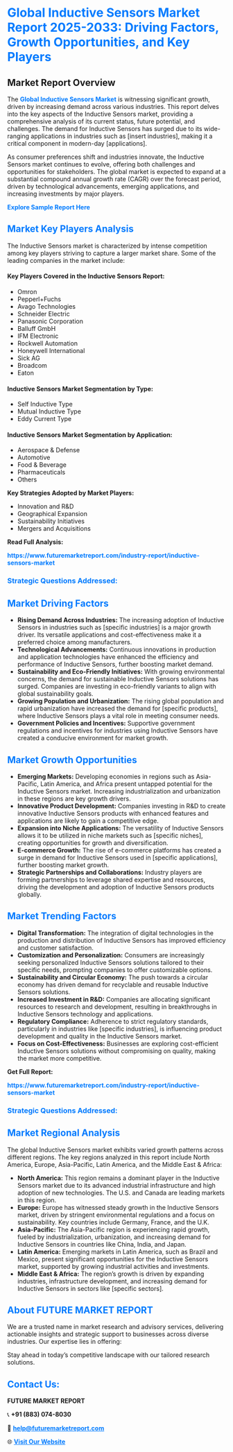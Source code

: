 <h1 style="color: #007BFF;">Global Inductive Sensors Market Report 2025-2033: Driving Factors, Growth Opportunities, and Key Players</h1>

<section id="overview">
<h2>Market Report Overview</h2>
<p>The <a href="https://www.futuremarketreport.com/industry-report/inductive-sensors-market" style="color: #007BFF; text-decoration: none;"><strong>Global Inductive Sensors Market</strong></a> is witnessing significant growth, driven by increasing demand across various industries. This report delves into the key aspects of the Inductive Sensors market, providing a comprehensive analysis of its current status, future potential, and challenges. The demand for Inductive Sensors has surged due to its wide-ranging applications in industries such as [insert industries], making it a critical component in modern-day [applications].</p>
<p>As consumer preferences shift and industries innovate, the Inductive Sensors market continues to evolve, offering both challenges and opportunities for stakeholders. The global market is expected to expand at a substantial compound annual growth rate (CAGR) over the forecast period, driven by technological advancements, emerging applications, and increasing investments by major players.</p>
</section>

<section id="overview">
<p><a href="https://www.futuremarketreport.com/request-sample/reportId=104194" style="color: #007BFF; text-decoration: none;"><strong>Explore Sample Report Here</strong></a></p>
</section>

<section id="key-players">
<h2 style="color: #007BFF;">Market Key Players Analysis</h2>
<p>The Inductive Sensors market is characterized by intense competition among key players striving to capture a larger market share. Some of the leading companies in the market include:</p>
<h4>Key Players Covered in the Inductive Sensors Report:</h4>
<ul><li>Omron</li><li>Pepperl+Fuchs</li><li>Avago Technologies</li><li>Schneider Electric</li><li>Panasonic Corporation</li><li>Balluff GmbH</li><li>IFM Electronic</li><li>Rockwell Automation</li><li>Honeywell International</li><li>Sick AG</li><li>Broadcom</li><li>Eaton</li></ul>
<h4>Inductive Sensors Market Segmentation by Type:</h4>
<ul><li>Self Inductive Type</li><li>Mutual Inductive Type</li><li>Eddy Current Type</li></ul>

<h4>Inductive Sensors Market Segmentation by Application:</h4>
<ul><li>Aerospace &amp; Defense</li><li>Automotive</li><li>Food &amp; Beverage</li><li>Pharmaceuticals</li><li>Others</li></ul>
<p><strong>Key Strategies Adopted by Market Players:</strong></p>
<ul>
<li>Innovation and R&D</li>
<li>Geographical Expansion</li>
<li>Sustainability Initiatives</li>
<li>Mergers and Acquisitions</li>
</ul>
</section>

<section>
<p><strong>Read Full Analysis: </strong></p><a href="https://www.futuremarketreport.com/industry-report/inductive-sensors-market" style="color: #007BFF; text-decoration: none;"><strong>https://www.futuremarketreport.com/industry-report/inductive-sensors-market</strong></a>
<h3 style="color: #007BFF;">Strategic Questions Addressed:</h3>
</section>

<section id="driving-factors">
<h2 style="color: #007BFF;">Market Driving Factors</h2>
<ul>
<li><strong>Rising Demand Across Industries:</strong> The increasing adoption of Inductive Sensors in industries such as [specific industries] is a major growth driver. Its versatile applications and cost-effectiveness make it a preferred choice among manufacturers.</li>
<li><strong>Technological Advancements:</strong> Continuous innovations in production and application technologies have enhanced the efficiency and performance of Inductive Sensors, further boosting market demand.</li>
<li><strong>Sustainability and Eco-Friendly Initiatives:</strong> With growing environmental concerns, the demand for sustainable Inductive Sensors solutions has surged. Companies are investing in eco-friendly variants to align with global sustainability goals.</li>
<li><strong>Growing Population and Urbanization:</strong> The rising global population and rapid urbanization have increased the demand for [specific products], where Inductive Sensors plays a vital role in meeting consumer needs.</li>
<li><strong>Government Policies and Incentives:</strong> Supportive government regulations and incentives for industries using Inductive Sensors have created a conducive environment for market growth.</li>
</ul>
</section>

<section id="growth-opportunities">
<h2 style="color: #007BFF;">Market Growth Opportunities</h2>
<ul>
<li><strong>Emerging Markets:</strong> Developing economies in regions such as Asia-Pacific, Latin America, and Africa present untapped potential for the Inductive Sensors market. Increasing industrialization and urbanization in these regions are key growth drivers.</li>
<li><strong>Innovative Product Development:</strong> Companies investing in R&D to create innovative Inductive Sensors products with enhanced features and applications are likely to gain a competitive edge.</li>
<li><strong>Expansion into Niche Applications:</strong> The versatility of Inductive Sensors allows it to be utilized in niche markets such as [specific niches], creating opportunities for growth and diversification.</li>
<li><strong>E-commerce Growth:</strong> The rise of e-commerce platforms has created a surge in demand for Inductive Sensors used in [specific applications], further boosting market growth.</li>
<li><strong>Strategic Partnerships and Collaborations:</strong> Industry players are forming partnerships to leverage shared expertise and resources, driving the development and adoption of Inductive Sensors products globally.</li>
</ul>
</section>

<section id="trending-factors">
<h2 style="color: #007BFF;">Market Trending Factors</h2>
<ul>
<li><strong>Digital Transformation:</strong> The integration of digital technologies in the production and distribution of Inductive Sensors has improved efficiency and customer satisfaction.</li>
<li><strong>Customization and Personalization:</strong> Consumers are increasingly seeking personalized Inductive Sensors solutions tailored to their specific needs, prompting companies to offer customizable options.</li>
<li><strong>Sustainability and Circular Economy:</strong> The push towards a circular economy has driven demand for recyclable and reusable Inductive Sensors solutions.</li>
<li><strong>Increased Investment in R&D:</strong> Companies are allocating significant resources to research and development, resulting in breakthroughs in Inductive Sensors technology and applications.</li>
<li><strong>Regulatory Compliance:</strong> Adherence to strict regulatory standards, particularly in industries like [specific industries], is influencing product development and quality in the Inductive Sensors market.</li>
<li><strong>Focus on Cost-Effectiveness:</strong> Businesses are exploring cost-efficient Inductive Sensors solutions without compromising on quality, making the market more competitive.</li>
</ul>
</section>

<section>
<p><strong>Get Full Report: </strong></p><a href="https://www.futuremarketreport.com/industry-report/inductive-sensors-market" style="color: #007BFF; text-decoration: none;"><strong>https://www.futuremarketreport.com/industry-report/inductive-sensors-market</strong></a>
<h3 style="color: #007BFF;">Strategic Questions Addressed:</h3>
</section>


<section id="regional-analysis">
<h2 style="color: #007BFF;">Market Regional Analysis</h2>
<p>The global Inductive Sensors market exhibits varied growth patterns across different regions. The key regions analyzed in this report include North America, Europe, Asia-Pacific, Latin America, and the Middle East & Africa:</p>
<ul>
<li><strong>North America:</strong> This region remains a dominant player in the Inductive Sensors market due to its advanced industrial infrastructure and high adoption of new technologies. The U.S. and Canada are leading markets in this region.</li>
<li><strong>Europe:</strong> Europe has witnessed steady growth in the Inductive Sensors market, driven by stringent environmental regulations and a focus on sustainability. Key countries include Germany, France, and the U.K.</li>
<li><strong>Asia-Pacific:</strong> The Asia-Pacific region is experiencing rapid growth, fueled by industrialization, urbanization, and increasing demand for Inductive Sensors in countries like China, India, and Japan.</li>
<li><strong>Latin America:</strong> Emerging markets in Latin America, such as Brazil and Mexico, present significant opportunities for the Inductive Sensors market, supported by growing industrial activities and investments.</li>
<li><strong>Middle East & Africa:</strong> The region’s growth is driven by expanding industries, infrastructure development, and increasing demand for Inductive Sensors in sectors like [specific sectors].</li>
</ul>
</section>

<footer>
<h2 style="color: #007BFF;">About FUTURE MARKET REPORT</h2>
<p>We are a trusted name in market research and advisory services, delivering actionable insights and strategic support to businesses across diverse industries. Our expertise lies in offering:</p>

<p>Stay ahead in today’s competitive landscape with our tailored research solutions.</p>

<h2 style="color: #007BFF;">Contact Us:</h2>
<p><strong>FUTURE MARKET REPORT</strong></p>
<p>📞 <strong>+91 (883) 074-8030</strong></p>
<p>📧 <strong><a href="mailto:help@futuremarketreport.com" style="color: #007BFF;">help@futuremarketreport.com</a></strong></p>
<p>🌐 <strong><a href="https://www.futuremarketreport.com/" style="color: #007BFF;">Visit Our Website</a></strong></p>
</footer>